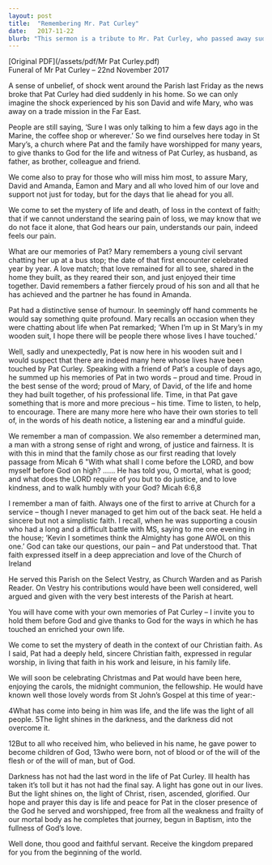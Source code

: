 ```yaml
---
layout: post
title:  "Remembering Mr. Pat Curley"
date:   2017-11-22
blurb: "This sermon is a tribute to Mr. Pat Curley, who passed away suddenly. It reflects on his life, his faith, and the impact he had on those around him. The sermon also offers comfort and support to those mourning his loss, reminding them of the enduring presence of God in times of sorrow."
---
```

[Original PDF](/assets/pdf/Mr Pat Curley.pdf)    
Funeral of Mr Pat Curley – 22nd November 2017

A sense of unbelief, of shock went around the Parish last Friday as the news broke that Pat Curley had died suddenly in his home. So we can only imagine the shock experienced by his son David and wife Mary, who was away on a trade mission in the Far East.

People are still saying, ‘Sure I was only talking to him a few days ago in the Marine, the coffee shop or wherever.’ So we find ourselves here today in St Mary’s, a church where Pat and the family have worshipped for many years, to give thanks to God for the life and witness of Pat Curley, as husband, as father, as brother, colleague and friend.

We come also to pray for those who will miss him most, to assure Mary, David and Amanda, Eamon and Mary and all who loved him of our love and support not just for today, but for the days that lie ahead for you all.

We come to set the mystery of life and death, of loss in the context of faith; that if we cannot understand the searing pain of loss, we may know that we do not face it alone, that God hears our pain, understands our pain, indeed feels our pain.

What are our memories of Pat? Mary remembers a young civil servant chatting her up at a bus stop; the date of that first encounter celebrated year by year. A love match; that love remained for all to see, shared in the home they built, as they reared their son, and just enjoyed their time together. David remembers a father fiercely proud of his son and all that he has achieved and the partner he has found in Amanda.

Pat had a distinctive sense of humour. In seemingly off hand comments he would say something quite profound. Mary recalls an occasion when they were chatting about life when Pat remarked; ‘When I’m up in St Mary’s in my wooden suit, I hope there will be people there whose lives I have touched.’

Well, sadly and unexpectedly, Pat is now here in his wooden suit and I would suspect that there are indeed many here whose lives have been touched by Pat Curley. Speaking with a friend of Pat’s a couple of days ago, he summed up his memories of Pat in two words – proud and time. Proud in the best sense of the word; proud of Mary, of David, of the life and home they had built together, of his professional life. Time, in that Pat gave something that is more and more precious – his time. Time to listen, to help, to encourage. There are many more here who have their own stories to tell of, in the words of his death notice, a listening ear and a mindful guide.

We remember a man of compassion. We also remember a determined man, a man with a strong sense of right and wrong, of justice and fairness. It is with this in mind that the family chose as our first reading that lovely passage from Micah 6 "With what shall I come before the LORD, and bow myself before God on high? …… He has told you, O mortal, what is good; and what does the LORD require of you but to do justice, and to love kindness, and to walk humbly with your God? Micah 6:6,8

I remember a man of faith. Always one of the first to arrive at Church for a service – though I never managed to get him out of the back seat. He held a sincere but not a simplistic faith. I recall, when he was supporting a cousin who had a long and a difficult battle with MS, saying to me one evening in the house; ‘Kevin I sometimes think the Almighty has gone AWOL on this one.’ God can take our questions, our pain – and Pat understood that. That faith expressed itself in a deep appreciation and love of the Church of Ireland

He served this Parish on the Select Vestry, as Church Warden and as Parish Reader. On Vestry his contributions would have been well considered, well argued and given with the very best interests of the Parish at heart.

You will have come with your own memories of Pat Curley – I invite you to hold them before God and give thanks to God for the ways in which he has touched an enriched your own life.

We come to set the mystery of death in the context of our Christian faith. As I said, Pat had a deeply held, sincere Christian faith, expressed in regular worship, in living that faith in his work and leisure, in his family life.

We will soon be celebrating Christmas and Pat would have been here, enjoying the carols, the midnight communion, the fellowship. He would have known well those lovely words from St John’s Gospel at this time of year:-

4What has come into being in him was life, and the life was the light of all people. 5The light shines in the darkness, and the darkness did not overcome it.

12But to all who received him, who believed in his name, he gave power to become children of God, 13who were born, not of blood or of the will of the flesh or of the will of man, but of God.

Darkness has not had the last word in the life of Pat Curley. Ill health has taken it’s toll but it has not had the final say. A light has gone out in our lives. But the light shines on, the light of Christ, risen, ascended, glorified. Our hope and prayer this day is life and peace for Pat in the closer presence of the God he served and worshipped, free from all the weakness and frailty of our mortal body as he completes that journey, begun in Baptism, into the fullness of God’s love.

Well done, thou good and faithful servant. Receive the kingdom prepared for you from the beginning of the world.
